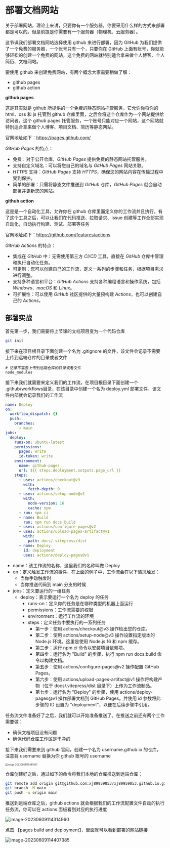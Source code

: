 # 部署文档网站

关于部署网站，理论上来讲，只要你有一个服务器，你要采用什么样的方式来部署都是可以的。但是前提是你需要有一个服务器（物理机、云服务器）。

这节课我们部署文档网站选择使用 github 来进行部署，因为 GitHub 为我们提供了一个免费的服务器，一个账号只有一个，只要你在 GitHub 上面有账号，你就能够轻松的创建一个免费的网站，这个免费的网站就特别适合拿来做个人博客、个人简历、文档网站。

要使用 github 来创建免费网站，有两个概念大家需要稍做了解：

- github pages
- github action



**github pages**

这是其实就是 github 所提供的一个免费的静态网站托管服务，它允许你将你的 html、css 和 js 托管到 github 仓库里面，之后会将这个仓库作为一个网站提供给访问者，这个 github pages 托管服务，一个账号只能对应一个网站，这个网站就特别适合拿来做个人博客、项目文档、简历等静态网站。

官网地址如下：https://pages.github.com/

*GitHub Pages* 的特点：

- 免费：对于公开仓库，*GitHub Pages* 提供免费的静态网站托管服务。
- 支持自定义域名：可以将您自己的域名与 *GitHub Pages* 网站关联。
- *HTTPS* 支持：*GitHub Pages* 支持 *HTTPS*，确保您的网站内容在传输过程中受到保护。
- 简单的部署：只需将静态文件推送到 *GitHub* 仓库，*GitHub Pages* 就会自动部署并更新您的网站。





**github action**

这是是一个自动化工具，允许你在 github 仓库里面定义你的工作流并且执行。有了这个工具之后，可以让我们在代码推送、拉取请求、issue 创建等工作全部实现自动化，自动执行构建、测试、部署等任务

官网地址如下：https://github.com/features/actions

*GitHub Actions* 的特点：

- 集成在 *GitHub* 中：无需使用第三方 *CI/CD* 工具，直接在 *GitHub* 仓库中管理和执行自动化任务。
- 可定制：您可以创建自己的工作流，定义一系列的步骤和任务，根据项目需求进行调整。
- 支持多种语言和平台：*GitHub Actions* 支持各种编程语言和操作系统，包括 *Windows、macOS* 和 *Linux*。
- 可扩展性：可以使用 *GitHub* 社区提供的大量预构建 *Actions*，也可以创建自己的 *Actions*。





## 部署实战

首先第一步，我们需要将上节课的文档项目变为一个代码仓库

```bash
git init
```

接下来在项目根目录下面创建一个名为 .gitignore 的文件，该文件会记录不需要上传到远端仓库的目录或者文件

```
# 记录不需要上传到远端仓库的目录或者文件
node_modules
```

接下来我们就需要来定义我们的工作流，在项目根目录下面创建一个 .github/workflows目录，在该目录中创建一个名为 deploy.yml 部署文件，该文件内部就会记录我们的工作流

```yaml
name: Deploy
on:
  workflow_dispatch: {}
  push:
    branches:
      - main
jobs:
  deploy:
    runs-on: ubuntu-latest
    permissions:
      pages: write
      id-token: write
    environment:
      name: github-pages
      url: ${{ steps.deployment.outputs.page_url }}
    steps:
      - uses: actions/checkout@v3
        with:
          fetch-depth: 0
      - uses: actions/setup-node@v3
        with:
          node-version: 16
          cache: npm
      - run: npm ci
      - name: Build
        run: npm run docs:build
      - uses: actions/configure-pages@v2
      - uses: actions/upload-pages-artifact@v1
        with:
          path: docs/.vitepress/dist
      - name: Deploy
        id: deployment
        uses: actions/deploy-pages@v1
```

- name：该工作流的名称，这里我们的名称叫做 Deploy
- on：定义触发工作流的事件，在上面的例子中，工作流会在以下情况触发：
  - 当你手动触发时
  - 当你推送代码到 main 分支的时候
- jobs：定义要运行的一组任务
  - deploy：表示要运行一个名为 deploy 的任务
    - runs-on：定义你的任务是在哪种类型的机器上面运行
    - permissions：工作流需要的权限
    - environment：运行工作流的环境
    - steps：定义任务中要执行的一系列任务
      - 第一步：使用 actions/checkout@v3 操作检出您的仓库。
      - 第二步：使用 actions/setup-node@v3 操作设置指定版本的 Node.js 环境。这里是使用 Node.js 16 和 npm 缓存。
      - 第三步：运行 npm ci 命令以安装项目依赖项。
      - 第四步：运行名为 "Build" 的步骤，执行 npm run docs:build 命令以构建文档。
      - 第五步：使用 actions/configure-pages@v2 操作配置 GitHub Pages。
      - 第六步：使用 actions/upload-pages-artifact@v1 操作将构建产物（位于 docs/.vitepress/dist 目录下）上传为工作流制品。
      - 第七步：运行名为 "Deploy" 的步骤，使用 actions/deploy-pages@v1 操作部署文档到 GitHub Pages。并使用 id 参数将此步骤的 ID 设置为 "deployment"，以便在后续步骤中引用。



任务流文件准备好了之后，我们就可以开始准备推送了。在推送之前还有两个工作需要做：

- 确保文档项目没有问题
- 确保代码仓库工作区是干净的



接下来我们需要来到 github 官网，创建一个名为 username.github.io 的仓库，注意将 username 替换为你 github 账号的 username

<img src="https://resource.duyiedu.com/xiejie/2023-06-09-033447.png" alt="image-20230609113447037" style="zoom:50%;" />

仓库创建好之后，通过如下的命令将我们本地的仓库推送到远端仓库：

```bash
git remote add origin git@github.com:xj89959853/xj89959853.github.io.git
git branch -M main
git push -u origin main
```

推送到远端仓库之后，github actions 就会根据我们的工作流配置文件自动的执行任务流，你可以在 actions 面板看到对应的执行进度

![image-20230609114314960](https://resource.duyiedu.com/xiejie/2023-06-09-034315.png)

点击 【pages build and deployment】，里面就可以看到部署的网站链接

![image-20230609114407385](https://resource.duyiedu.com/xiejie/2023-06-09-034408.png)